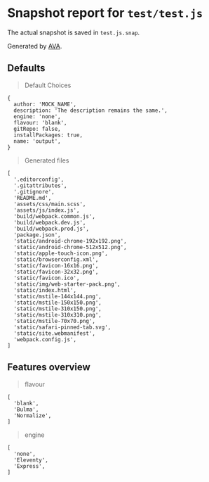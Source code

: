 # Snapshot report for `test/test.js`

The actual snapshot is saved in `test.js.snap`.

Generated by [AVA](https://ava.li).

## Defaults

> Default Choices

    {
      author: 'MOCK_NAME',
      description: 'The description remains the same.',
      engine: 'none',
      flavour: 'blank',
      gitRepo: false,
      installPackages: true,
      name: 'output',
    }

> Generated files

    [
      '.editorconfig',
      '.gitattributes',
      '.gitignore',
      'README.md',
      'assets/css/main.scss',
      'assets/js/index.js',
      'build/webpack.common.js',
      'build/webpack.dev.js',
      'build/webpack.prod.js',
      'package.json',
      'static/android-chrome-192x192.png',
      'static/android-chrome-512x512.png',
      'static/apple-touch-icon.png',
      'static/browserconfig.xml',
      'static/favicon-16x16.png',
      'static/favicon-32x32.png',
      'static/favicon.ico',
      'static/img/web-starter-pack.png',
      'static/index.html',
      'static/mstile-144x144.png',
      'static/mstile-150x150.png',
      'static/mstile-310x150.png',
      'static/mstile-310x310.png',
      'static/mstile-70x70.png',
      'static/safari-pinned-tab.svg',
      'static/site.webmanifest',
      'webpack.config.js',
    ]

## Features overview

> flavour

    [
      'blank',
      'Bulma',
      'Normalize',
    ]

> engine

    [
      'none',
      'Eleventy',
      'Express',
    ]
